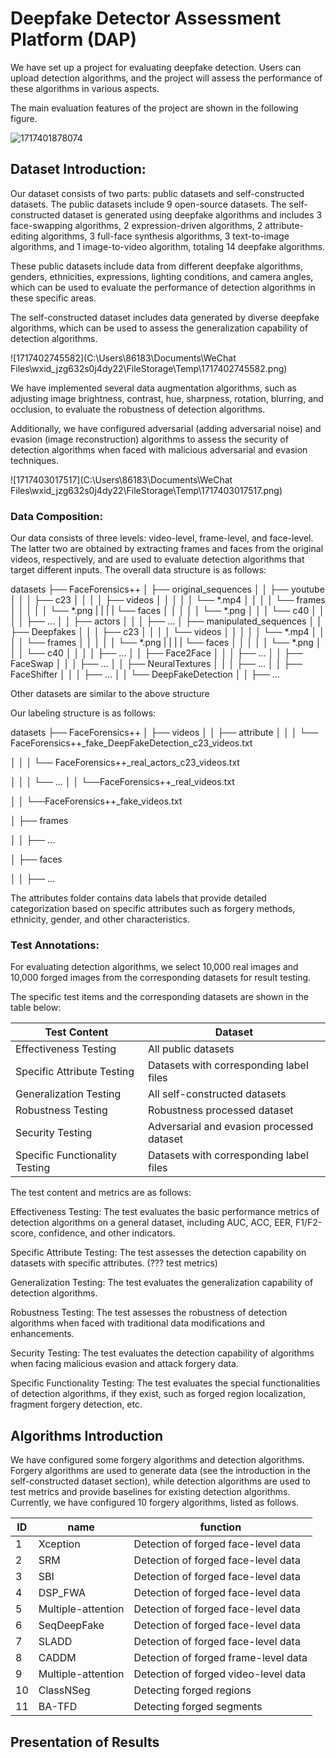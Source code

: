 # Deepfake Detector Assessment Platform (DAP)

We have set up a project for evaluating deepfake detection. Users can upload detection algorithms, and the project will assess the performance of these algorithms in various aspects.

The main evaluation features of the project are shown in the following figure.

![1717401878074](https://github.com/tempuser4567/DAP/tree/main/png/1.png)

## Dataset Introduction:

Our dataset consists of two parts: public datasets and self-constructed datasets. The public datasets include 9 open-source datasets. The self-constructed dataset is generated using deepfake algorithms and includes 3 face-swapping algorithms, 2 expression-driven algorithms, 2 attribute-editing algorithms, 3 full-face synthesis algorithms, 3 text-to-image algorithms, and 1 image-to-video algorithm, totaling 14 deepfake algorithms.



These public datasets include data from different deepfake algorithms, genders, ethnicities, expressions, lighting conditions, and camera angles, which can be used to evaluate the performance of detection algorithms in these specific areas. 

The self-constructed dataset includes data generated by diverse deepfake algorithms, which can be used to assess the generalization capability of detection algorithms.

![1717402745582](C:\Users\86183\Documents\WeChat Files\wxid_jzg632s0j4dy22\FileStorage\Temp\1717402745582.png)

We have implemented several data augmentation algorithms, such as adjusting image brightness, contrast, hue, sharpness, rotation, blurring, and occlusion, to evaluate the robustness of detection algorithms. 

Additionally, we have configured adversarial (adding adversarial noise) and evasion (image reconstruction) algorithms to assess the security of detection algorithms when faced with malicious adversarial and evasion techniques.

![1717403017517](C:\Users\86183\Documents\WeChat Files\wxid_jzg632s0j4dy22\FileStorage\Temp\1717403017517.png)

### Data Composition: 

Our data consists of three levels: video-level, frame-level, and face-level. The latter two are obtained by extracting frames and faces from the original videos, respectively, and are used to evaluate detection algorithms that target different inputs. The overall data structure is as follows:

datasets
├── FaceForensics++
│   ├── original_sequences
│   │   ├── youtube
│   │   │   ├── c23
│   │   │   │   ├── videos
│   │   │   │   │   └── *.mp4
│   │   │   │   └── frames
│   │   │   │   │   └── *.png
|   |   |   |   └── faces
│   │   │   │   │   └── *.png
│   │   │   └── c40
│   │   │   │   ├── ...
│   │   ├── actors
│   │   │   ├── ...
│   ├── manipulated_sequences
│   │   ├── Deepfakes
│   │   │   ├── c23
│   │   │   │   └── videos
│   │   │   │   │   └── *.mp4
│   │   │   │   └── frames
│   │   │   │   │   └── *.png
|   |   |   |   └── faces
│   │   │   │   │   └── *.png
│   │   │   └── c40
│   │   │   │   ├── ...
│   │   ├── Face2Face
│   │   │   ├── ...
│   │   ├── FaceSwap
│   │   │   ├── ...
│   │   ├── NeuralTextures
│   │   │   ├── ...
│   │   ├── FaceShifter
│   │   │   ├── ...
│   │   └── DeepFakeDetection
│   │       ├── ...

Other datasets are similar to the above structure



Our labeling structure is as follows:

datasets
├── FaceForensics++
│   ├── videos
│   │   ├── attribute
│   │   │   └── FaceForensics++_fake_DeepFakeDetection_c23_videos.txt

│   │   │   └── FaceForensics++_real_actors_c23_videos.txt

│   │   │  └── ...
│   │   └──FaceForensics++_real_videos.txt

│   │   └──FaceForensics++_fake_videos.txt

│   ├── frames

│   │   ├── ...

│   ├── faces

│   │   ├── ...

The attributes folder contains data labels that provide detailed categorization based on specific attributes such as forgery methods, ethnicity, gender, and other characteristics.

### Test Annotations:

For evaluating detection algorithms, we select 10,000 real images and 10,000 forged images from the corresponding datasets for result testing.

The specific test items and the corresponding datasets are shown in the table below:

| Test Content                   | Dataset                                   |
| ------------------------------ | ----------------------------------------- |
| Effectiveness Testing          | All public datasets                       |
| Specific Attribute Testing     | Datasets with corresponding label files   |
| Generalization Testing         | All self-constructed datasets             |
| Robustness Testing             | Robustness processed dataset              |
| Security Testing               | Adversarial and evasion processed dataset |
| Specific Functionality Testing | Datasets with corresponding label files   |

The test content and metrics are as follows:

Effectiveness Testing: The test evaluates the basic performance metrics of detection algorithms on a general dataset, including AUC, ACC, EER, F1/F2-score, confidence, and other indicators.

Specific Attribute Testing: The test assesses the detection capability on datasets with specific attributes.   (??? test metrics)

Generalization Testing: The test evaluates the generalization capability of detection algorithms.

Robustness Testing: The test assesses the robustness of detection algorithms when faced with traditional data modifications and enhancements.

Security Testing: The test evaluates the detection capability of algorithms when facing malicious evasion and attack forgery data.

Specific Functionality Testing: The test evaluates the special functionalities of detection algorithms, if they exist, such as forged region localization, fragment forgery detection, etc.



## Algorithms Introduction

We have configured some forgery algorithms and detection algorithms. Forgery algorithms are used to generate data (see the introduction in the self-constructed dataset section), while detection algorithms are used to test metrics and provide baselines for existing detection algorithms. Currently, we have configured 10 forgery algorithms, listed as follows.

| ID   | name               | function                             |
| ---- | ------------------ | ------------------------------------ |
| 1    | Xception           | Detection of forged face-level data  |
| 2    | SRM                | Detection of forged face-level data  |
| 3    | SBI                | Detection of forged face-level data  |
| 4    | DSP_FWA            | Detection of forged face-level data  |
| 5    | Multiple-attention | Detection of forged face-level data  |
| 6    | SeqDeepFake        | Detection of forged face-level data  |
| 7    | SLADD              | Detection of forged face-level data  |
| 8    | CADDM              | Detection of forged frame-level data |
| 9    | Multiple-attention | Detection of forged video-level data |
| 10   | ClassNSeg          | Detecting forged regions             |
| 11   | BA-TFD             | Detecting forged segments            |

## Presentation of Results
